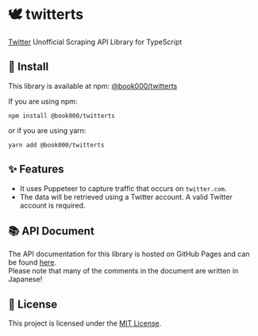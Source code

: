# 🕊 twitterts

[Twitter](https://twitter.com) Unofficial Scraping API Library for TypeScript

## 🚀 Install

This library is available at npm: [@book000/twitterts](https://www.npmjs.com/package/@book000/twitterts)

If you are using npm:

```shell
npm install @book000/twitterts
```

or if you are using yarn:

```shell
yarn add @book000/twitterts
```

## ✨ Features

- It uses Puppeteer to capture traffic that occurs on `twitter.com`.
- The data will be retrieved using a Twitter account. A valid Twitter account is required.

## 📚 API Document

The API documentation for this library is hosted on GitHub Pages and can be found [here](https://book000.github.io/twitterts/).  
Please note that many of the comments in the document are written in Japanese!

## 📑 License

This project is licensed under the [MIT License](LICENSE).

